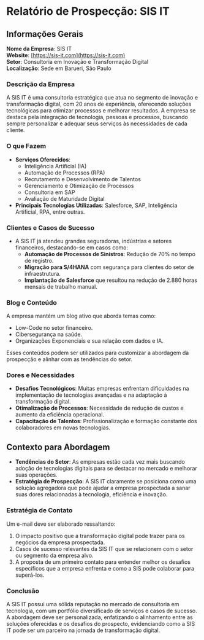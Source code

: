 # Relatório de Prospecção: SIS IT

## Informações Gerais
**Nome da Empresa**: SIS IT  
**Website**: [https://sis-it.com](https://sis-it.com)  
**Setor**: Consultoria em Inovação e Transformação Digital  
**Localização**: Sede em Barueri, São Paulo  

### Descrição da Empresa
A SIS IT é uma consultoria estratégica que atua no segmento de inovação e transformação digital, com 20 anos de experiência, oferecendo soluções tecnológicas para otimizar processos e melhorar resultados. A empresa se destaca pela integração de tecnologia, pessoas e processos, buscando sempre personalizar e adequar seus serviços às necessidades de cada cliente. 

### O que Fazem
- **Serviços Oferecidos**: 
  - Inteligência Artificial (IA)
  - Automação de Processos (RPA)
  - Recrutamento e Desenvolvimento de Talentos
  - Gerenciamento e Otimização de Processos
  - Consultoria em SAP
  - Avaliação de Maturidade Digital
- **Principais Tecnologias Utilizadas**: Salesforce, SAP, Inteligência Artificial, RPA, entre outras.

### Clientes e Casos de Sucesso
- A SIS IT já atendeu grandes seguradoras, indústrias e setores financeiros, destacando-se em casos como:
  - **Automação de Processos de Sinistros**: Redução de 70% no tempo de registro.
  - **Migração para S/4HANA** com segurança para clientes do setor de infraestrutura.
  - **Implantação de Salesforce** que resultou na redução de 2.880 horas mensais de trabalho manual.

### Blog e Conteúdo
A empresa mantém um blog ativo que aborda temas como:
- Low-Code no setor financeiro.
- Cibersegurança na saúde.
- Organizações Exponenciais e sua relação com dados e IA.
  
Esses conteúdos podem ser utilizados para customizar a abordagem da prospecção e alinhar com as tendências do setor.

### Dores e Necessidades
- **Desafios Tecnológicos**: Muitas empresas enfrentam dificuldades na implementação de tecnologias avançadas e na adaptação à transformação digital. 
- **Otimalização de Processos**: Necessidade de redução de custos e aumento da eficiência operacional.
- **Capacitação de Talentos**: Profissionalização e formação constante dos colaboradores em novas tecnologias.

## Contexto para Abordagem
- **Tendências do Setor**: As empresas estão cada vez mais buscando adoção de tecnologias digitais para se destacar no mercado e melhorar suas operações. 
- **Estratégia de Prospecção**: A SIS IT claramente se posiciona como uma solução agregadora que pode ajudar a empresa prospectada a sanar suas dores relacionadas à tecnologia, eficiência e inovação.

### Estratégia de Contato
Um e-mail deve ser elaborado ressaltando:
1. O impacto positivo que a transformação digital pode trazer para os negócios da empresa prospectada.
2. Casos de sucesso relevantes da SIS IT que se relacionem com o setor ou segmento da empresa alvo.
3. A proposta de um primeiro contato para entender melhor os desafios específicos que a empresa enfrenta e como a SIS pode colaborar para superá-los.

### Conclusão
A SIS IT possui uma sólida reputação no mercado de consultoria em tecnologia, com um portfólio diversificado de serviços e casos de sucesso. A abordagem deve ser personalizada, enfatizando o alinhamento entre as soluções oferecidas e os desafios do prospecto, evidenciando como a SIS IT pode ser um parceiro na jornada de transformação digital.